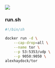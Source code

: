 [![](https://images.microbadger.com/badges/image/alexhaydock/tor.svg)](https://microbadger.com/images/alexhaydock/tor "Get your own image badge on microbadger.com")

### run.sh
```sh
#!/bin/sh

docker run -d \
    --cap-drop=all \
    --name tor \
    --p 53:5353/udp \
    --p 9050:9050 \
alexhaydock/tor
```
